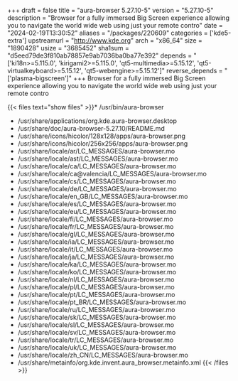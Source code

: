 +++
draft = false
title = "aura-browser 5.27.10-5"
version = "5.27.10-5"
description = "Browser for a fully immersed Big Screen experience allowing you to navigate the world wide web using just your remote contro"
date = "2024-02-19T13:30:52"
aliases = "/packages/220609"
categories = ['kde5-extra']
upstreamurl = "http://www.kde.org"
arch = "x86_64"
size = "1890428"
usize = "3685452"
sha1sum = "d5eed79de3f810ab78857e9ab7036ba0ba77e392"
depends = "['ki18n>=5.115.0', 'kirigami2>=5.115.0', 'qt5-multimedia>=5.15.12', 'qt5-virtualkeyboard>=5.15.12', 'qt5-webengine>=5.15.12']"
reverse_depends = "['plasma-bigscreen']"
+++
Browser for a fully immersed Big Screen experience allowing you to navigate the world wide web using just your remote contro

{{< files text="show files" >}}* /usr/bin/aura-browser
* /usr/share/applications/org.kde.aura-browser.desktop
* /usr/share/doc/aura-browser-5.27.10/README.md
* /usr/share/icons/hicolor/128x128/apps/aura-browser.png
* /usr/share/icons/hicolor/256x256/apps/aura-browser.png
* /usr/share/locale/ar/LC_MESSAGES/aura-browser.mo
* /usr/share/locale/ast/LC_MESSAGES/aura-browser.mo
* /usr/share/locale/ca/LC_MESSAGES/aura-browser.mo
* /usr/share/locale/ca@valencia/LC_MESSAGES/aura-browser.mo
* /usr/share/locale/cs/LC_MESSAGES/aura-browser.mo
* /usr/share/locale/de/LC_MESSAGES/aura-browser.mo
* /usr/share/locale/en_GB/LC_MESSAGES/aura-browser.mo
* /usr/share/locale/es/LC_MESSAGES/aura-browser.mo
* /usr/share/locale/eu/LC_MESSAGES/aura-browser.mo
* /usr/share/locale/fi/LC_MESSAGES/aura-browser.mo
* /usr/share/locale/fr/LC_MESSAGES/aura-browser.mo
* /usr/share/locale/gl/LC_MESSAGES/aura-browser.mo
* /usr/share/locale/ia/LC_MESSAGES/aura-browser.mo
* /usr/share/locale/it/LC_MESSAGES/aura-browser.mo
* /usr/share/locale/ja/LC_MESSAGES/aura-browser.mo
* /usr/share/locale/ka/LC_MESSAGES/aura-browser.mo
* /usr/share/locale/ko/LC_MESSAGES/aura-browser.mo
* /usr/share/locale/nl/LC_MESSAGES/aura-browser.mo
* /usr/share/locale/pl/LC_MESSAGES/aura-browser.mo
* /usr/share/locale/pt/LC_MESSAGES/aura-browser.mo
* /usr/share/locale/pt_BR/LC_MESSAGES/aura-browser.mo
* /usr/share/locale/ru/LC_MESSAGES/aura-browser.mo
* /usr/share/locale/sk/LC_MESSAGES/aura-browser.mo
* /usr/share/locale/sl/LC_MESSAGES/aura-browser.mo
* /usr/share/locale/sv/LC_MESSAGES/aura-browser.mo
* /usr/share/locale/tr/LC_MESSAGES/aura-browser.mo
* /usr/share/locale/uk/LC_MESSAGES/aura-browser.mo
* /usr/share/locale/zh_CN/LC_MESSAGES/aura-browser.mo
* /usr/share/metainfo/org.kde.invent.aura_browser.metainfo.xml
{{< /files >}}
